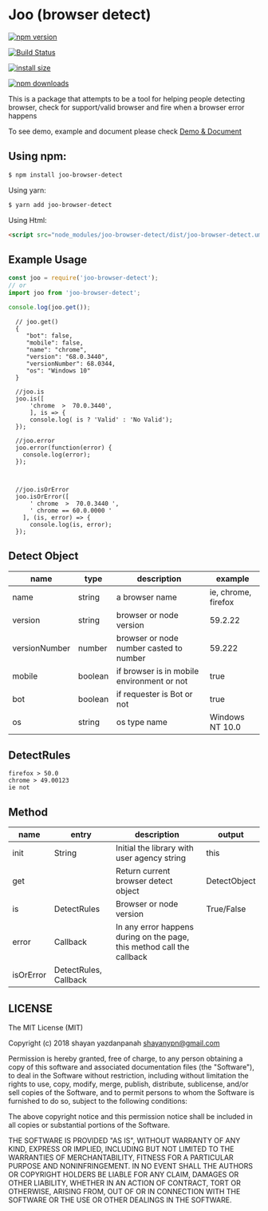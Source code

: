 

# Joo (browser detect)

[![npm version](https://img.shields.io/npm/v/joo-browser-detect.svg?style=flat-square)](https://www.npmjs.org/package/joo-browser-detect)

[![Build Status](https://travis-ci.com/shayanypn/joo-browser-detect.svg?branch=master)](https://travis-ci.com/shayanypn/joo-browser-detect)

[![install size](https://packagephobia.now.sh/badge?p=joo-browser-detect)](https://packagephobia.now.sh/result?p=joo-browser-detect)

[![npm downloads](https://img.shields.io/npm/dm/joo-browser-detect.svg?style=flat-square)](http://npm-stat.com/charts.html?package=joo-browser-detect)


This is a package that attempts to be a tool for helping people detecting browser, check for support/valid browser and fire when a browser error happens

To see demo, example and document please check [Demo & Document](https://shayanypn.github.io/joo-browser-detect/)

## Using npm:

```bash
$ npm install joo-browser-detect
```


Using yarn:

```bash
$ yarn add joo-browser-detect
```

Using Html:

```html
<script src="node_modules/joo-browser-detect/dist/joo-browser-detect.umd.js"/>
```


## Example Usage

```js
const joo = require('joo-browser-detect');
// or
import joo from 'joo-browser-detect';

console.log(joo.get());
```

      // joo.get() 
      {
         "bot": false,
         "mobile": false,
         "name": "chrome",
         "version": "68.0.3440",
         "versionNumber": 68.0344,
         "os": "Windows 10"
      }
        
      //joo.is
      joo.is([
          'chrome  >  70.0.3440',
          ], is => {
          console.log( is ? 'Valid' : 'No Valid');
      });
    
      //joo.error
      joo.error(function(error) {
        console.log(error);
      });
  

        
      //joo.isOrError
      joo.isOrError([
          ' chrome  >  70.0.3440 ',
          ' chrome == 60.0.0000 '
        ], (is, error) => {
          console.log(is, error);
      });
    
    

## Detect Object
| name | type | description | example |
| ---- | ---- | ----------- | ------- |
| name | string | a browser name | ie, chrome, firefox |
| version | string | browser or node version | 59.2.22 |
| versionNumber | number | browser or node number casted to number | 59.222 |
| mobile | boolean | if browser is in mobile environment or not | true |
| bot| boolean | if requester is Bot or not | true |
| os | string | os type name | Windows NT 10.0 |


## DetectRules

    firefox > 50.0
    chrome > 49.00123
    ie not


## Method
| name | entry | description | output |
| ---- | ---- | ----------- | ------- |
| init | String | Initial the library with user agency string | this |
| get |  | Return current browser detect object | DetectObject |
| is| DetectRules | Browser or node version | True/False |
| error | Callback | In any error happens during on the page, this method call the callback |  |
| isOrError | DetectRules, Callback |  |  |

## LICENSE

The MIT License (MIT)

Copyright (c) 2018 shayan yazdanpanah <shayanypn@gmail.com>

Permission is hereby granted, free of charge, to any person obtaining a copy
of this software and associated documentation files (the "Software"), to deal
in the Software without restriction, including without limitation the rights
to use, copy, modify, merge, publish, distribute, sublicense, and/or sell
copies of the Software, and to permit persons to whom the Software is
furnished to do so, subject to the following conditions:

The above copyright notice and this permission notice shall be included in all
copies or substantial portions of the Software.

THE SOFTWARE IS PROVIDED "AS IS", WITHOUT WARRANTY OF ANY KIND, EXPRESS OR
IMPLIED, INCLUDING BUT NOT LIMITED TO THE WARRANTIES OF MERCHANTABILITY,
FITNESS FOR A PARTICULAR PURPOSE AND NONINFRINGEMENT. IN NO EVENT SHALL THE
AUTHORS OR COPYRIGHT HOLDERS BE LIABLE FOR ANY CLAIM, DAMAGES OR OTHER
LIABILITY, WHETHER IN AN ACTION OF CONTRACT, TORT OR OTHERWISE, ARISING FROM,
OUT OF OR IN CONNECTION WITH THE SOFTWARE OR THE USE OR OTHER DEALINGS IN THE
SOFTWARE.

